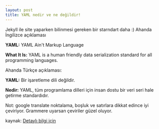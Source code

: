 ```yaml
---
layout: post
title: YAML nedir ve ne değildir!
---
```


Jekyll ile site yaparken bilinmesi gereken bir starndart daha :)
Ahanda İngilizce açıklaması

**YAML:** YAML Ain't Markup Language

**What It Is:** YAML is a human friendly data serialization
  standard for all programming languages.


Ahanda Türkçe açıklaması:

**YAML:** Bir işaretleme dili değildir.

**Nedir:** YAML, tüm programlama dilleri için insan dostu bir veri seri hale getirme standardıdır.

Not: google translate noktalama, boşluk ve satırlara dikkat edince iyi çeviriyor. Grammere uyarsan çeviriler güzel oluyor.



kaynak: [Detaylı bilgi için](http://yaml.org/)
